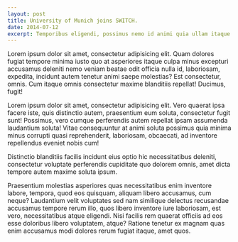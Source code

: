 ```yaml
---
layout: post
title: University of Munich joins SWITCH.
date: 2014-07-12
excerpt: Temporibus eligendi, possimus nemo id animi quia ullam itaque nesciunt cum dolorem corporis blanditiis! 
---
```


Lorem ipsum dolor sit amet, consectetur adipisicing elit. Quam dolores fugiat tempore minima iusto quo at asperiores itaque culpa minus excepturi accusamus deleniti nemo veniam beatae odit officia nulla id, laboriosam, expedita, incidunt autem tenetur animi saepe molestias? Est consectetur, omnis. Cum itaque omnis consectetur maxime blanditiis repellat! Ducimus, fugit! 

Lorem ipsum dolor sit amet, consectetur adipisicing elit. Vero quaerat ipsa facere iste, quis distinctio autem, praesentium eum soluta, consectetur fugit sunt! Possimus, vero cumque perferendis autem repellat ipsam assumenda laudantium soluta! Vitae consequuntur at animi soluta possimus quia minima minus corrupti quasi reprehenderit, laboriosam, obcaecati, ad inventore repellendus eveniet nobis cum! 

Distinctio blanditiis facilis incidunt eius optio hic necessitatibus deleniti, consectetur voluptate perferendis cupiditate quo dolorem omnis, amet dicta tempore autem maxime soluta ipsum. 


Praesentium molestias asperiores quas necessitatibus enim inventore labore, tempora, quod eos quisquam, aliquam libero accusamus, cum neque? Laudantium velit voluptates sed nam similique delectus recusandae accusamus tempore rerum illo, quos libero inventore iure laboriosam, est vero, necessitatibus atque eligendi. Nisi facilis rem quaerat officiis ad eos esse doloribus libero voluptatem, atque? Ratione tenetur ex magnam quas enim accusamus modi dolores rerum fugiat itaque, amet quos.
